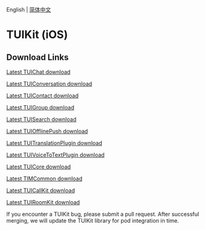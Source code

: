 English | [简体中文](./README_ZH.md)

# TUIKit (iOS)
## Download Links
[Latest TUIChat download](https://im.sdk.cloud.tencent.cn/download/tuikit/7.6.5011/ios/TUIChat.zip)

[Latest TUIConversation download](https://im.sdk.cloud.tencent.cn/download/tuikit/7.6.5011/ios/TUIConversation.zip)

[Latest TUIContact download](https://im.sdk.cloud.tencent.cn/download/tuikit/7.6.5011/ios/TUIContact.zip)

[Latest TUIGroup download](https://im.sdk.cloud.tencent.cn/download/tuikit/7.6.5011/ios/TUIGroup.zip)

[Latest TUISearch download](https://im.sdk.cloud.tencent.cn/download/tuikit/7.6.5011/ios/TUISearch.zip)

[Latest TUIOfflinePush download](https://im.sdk.cloud.tencent.cn/download/tuikit/7.6.5011/ios/TUIOfflinePush.zip)

[Latest TUITranslationPlugin download](https://im.sdk.cloud.tencent.cn/download/tuikit/7.6.5011/ios/TUITranslationPlugin.zip)

[Latest TUIVoiceToTextPlugin download](https://im.sdk.cloud.tencent.cn/download/tuikit/7.6.5011/ios/TUIVoiceToTextPlugin.zip)

[Latest TUICore download](https://im.sdk.cloud.tencent.cn/download/tuikit/7.6.5011/ios/TUICore.zip)

[Latest TIMCommon download](https://im.sdk.cloud.tencent.cn/download/tuikit/7.6.5011/ios/TIMCommon.zip)

[Latest TUICallKit download](https://im.sdk.cloud.tencent.cn/download/tuikit/7.6.5011/ios/TUICallKit.zip)

[Latest TUIRoomKit download](https://im.sdk.cloud.tencent.cn/download/tuikit/7.6.5011/ios/TUIRoomKit.zip)

If you encounter a TUIKit bug, please submit a pull request. After successful merging, we will update the TUIKit library for pod integration in time.
